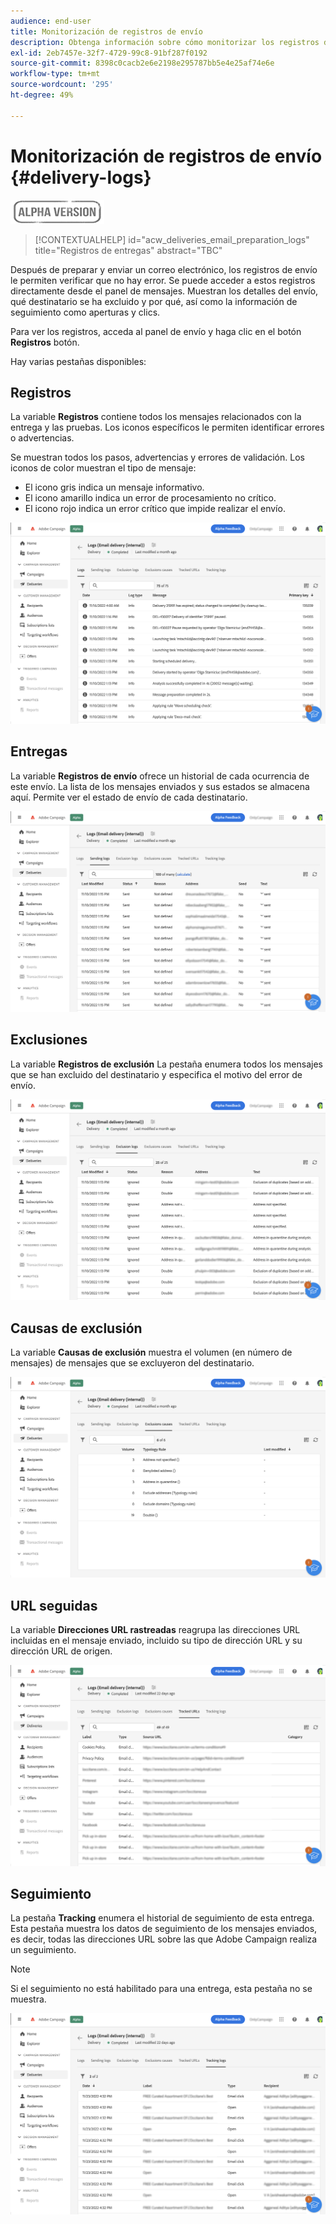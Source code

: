 ```yaml
---
audience: end-user
title: Monitorización de registros de envío
description: Obtenga información sobre cómo monitorizar los registros de envío
exl-id: 2eb7457e-32f7-4729-99c8-91bf287f0192
source-git-commit: 8398c0cacb2e6e2198e295787bb5e4e25af74e6e
workflow-type: tm+mt
source-wordcount: '295'
ht-degree: 49%

---
```


# Monitorización de registros de envío {#delivery-logs}

![](../assets/do-not-localize/badge.png)

>[!CONTEXTUALHELP]
>id="acw_deliveries_email_preparation_logs"
>title="Registros de entregas"
>abstract="TBC"

Después de preparar y enviar un correo electrónico, los registros de envío le permiten verificar que no hay error. Se puede acceder a estos registros directamente desde el panel de mensajes. Muestran los detalles del envío, qué destinatario se ha excluido y por qué, así como la información de seguimiento como aperturas y clics.

Para ver los registros, acceda al panel de envío y haga clic en el botón **Registros** botón.

Hay varias pestañas disponibles:

## Registros

La variable **Registros** contiene todos los mensajes relacionados con la entrega y las pruebas. Los iconos específicos le permiten identificar errores o advertencias.

Se muestran todos los pasos, advertencias y errores de validación. Los iconos de color muestran el tipo de mensaje:

* El icono gris indica un mensaje informativo.
* El icono amarillo indica un error de procesamiento no crítico.
* El icono rojo indica un error crítico que impide realizar el envío.

![](assets/logs.png)

## Entregas

La variable **Registros de envío** ofrece un historial de cada ocurrencia de este envío. La lista de los mensajes enviados y sus estados se almacena aquí. Permite ver el estado de envío de cada destinatario.

![](assets/logs2.png)

## Exclusiones

La variable **Registros de exclusión** La pestaña enumera todos los mensajes que se han excluido del destinatario y especifica el motivo del error de envío.

![](assets/logs3.png)

## Causas de exclusión

La variable **Causas de exclusión** muestra el volumen (en número de mensajes) de mensajes que se excluyeron del destinatario.

![](assets/logs4.png)

## URL seguidas

La variable **Direcciones URL rastreadas** reagrupa las direcciones URL incluidas en el mensaje enviado, incluido su tipo de dirección URL y su dirección URL de origen.

![](assets/logs5.png)

## Seguimiento

La pestaña **Tracking** enumera el historial de seguimiento de esta entrega. Esta pestaña muestra los datos de seguimiento de los mensajes enviados, es decir, todas las direcciones URL sobre las que Adobe Campaign realiza un seguimiento.

>[!NOTE]
>
>Si el seguimiento no está habilitado para una entrega, esta pestaña no se muestra.

![](assets/logs6.png)
